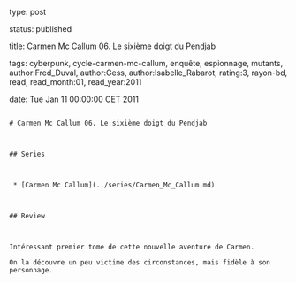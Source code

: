 type: post
status: published
title: Carmen Mc Callum 06. Le sixième doigt du Pendjab
tags:  cyberpunk,  cycle-carmen-mc-callum,  enquête,  espionnage,  mutants, author:Fred_Duval, author:Gess, author:Isabelle_Rabarot, rating:3, rayon-bd, read, read_month:01, read_year:2011
date: Tue Jan 11 00:00:00 CET 2011
~~~~~~
# Carmen Mc Callum 06. Le sixième doigt du Pendjab

## Series

 * [Carmen Mc Callum](../series/Carmen_Mc_Callum.md)

## Review

Intéressant premier tome de cette nouvelle aventure de Carmen.  
On la découvre un peu victime des circonstances, mais fidèle à son personnage.